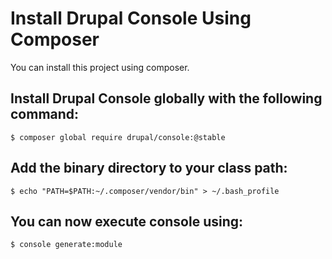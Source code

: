 # Install Drupal Console Using Composer
You can install this project using composer.

## Install Drupal Console globally with the following command:
```
$ composer global require drupal/console:@stable
```

## Add the binary directory to your class path:
```
$ echo "PATH=$PATH:~/.composer/vendor/bin" > ~/.bash_profile
```

## You can now execute console using:
```
$ console generate:module
```
